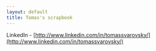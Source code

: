 ```yaml
---
layout: default
title: Tomas's scrapbook
---
```


LinkedIn - [http://www.linkedin.com/in/tomassvarovsky/](http://www.linkedin.com/in/tomassvarovsky/)